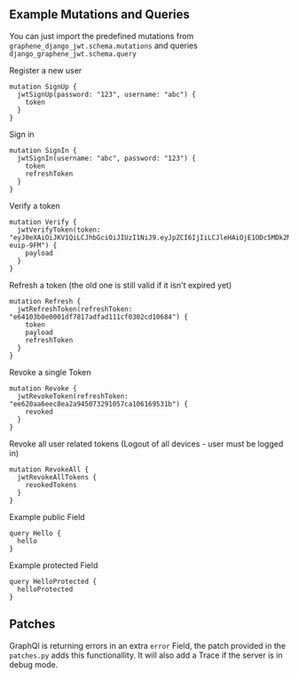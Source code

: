 Example Mutations and Queries
-----------------------------

You can just import the predefined mutations from `graphene_django_jwt.schema.mutations` and queries `django_graphene_jwt.schema.query`

Register a new user
```
mutation SignUp {
  jwtSignUp(password: "123", username: "abc") {
    token
  }
}
```

Sign in
```
mutation SignIn {
  jwtSignIn(username: "abc", password: "123") {
    token
    refreshToken
  }
}
```

Verify a token
```
mutation Verify {
  jwtVerifyToken(token: "eyJ0eXAiOiJKV1QiLCJhbGciOiJIUzI1NiJ9.eyJpZCI6IjIiLCJleHAiOjE1ODc5MDk2MzYsIm9yaWdJYXQiOjE1ODc5MDkzMzYsInJlZnJlc2hfdG9rZW4iOiI1N2NkYjQ4ZDIwYzYxMzU5ZTIzOTMzY2IzNzFhNzE3M2Y3NDU5MGFjIn0.cS8gmDHWKDOYAB2e5iPusIMHWocwdmRAWB-euip-9FM") {
    payload
  }
}
```

Refresh a token (the old one is still valid if it isn't expired yet)
```
mutation Refresh {
  jwtRefreshToken(refreshToken: "e64103b0e0001df7817adfad111cf0302cd10684") {
    token
    payload
    refreshToken
  }
}
```

Revoke a single Token
```
mutation Revoke {
  jwtRevokeToken(refreshToken: "ee620aa6eec8ea2a945073291057ca106169531b") {
    revoked
  }
}
```

Revoke all user related tokens (Logout of all devices - user must be logged in)
```
mutation RevokeAll {
  jwtRevokeAllTokens {
    revokedTokens
  }
}
```

Example public Field
```
query Hello {
  hello
}
```

Example protected Field
```
query HelloProtected {
  helloProtected
}
```

Patches
-------
GraphQl is returning errors in an extra `error` Field, the patch provided in the `patches.py` adds this functionallity.
It will also add a Trace if the server is in debug mode. 